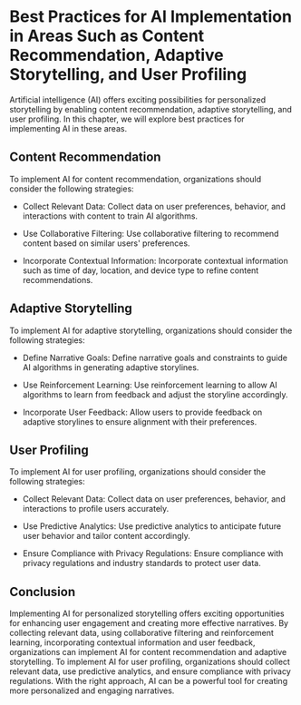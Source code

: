 Best Practices for AI Implementation in Areas Such as Content Recommendation, Adaptive Storytelling, and User Profiling
=================================================================================================================================================================================

Artificial intelligence (AI) offers exciting possibilities for personalized storytelling by enabling content recommendation, adaptive storytelling, and user profiling. In this chapter, we will explore best practices for implementing AI in these areas.

Content Recommendation
----------------------

To implement AI for content recommendation, organizations should consider the following strategies:

* Collect Relevant Data: Collect data on user preferences, behavior, and interactions with content to train AI algorithms.

* Use Collaborative Filtering: Use collaborative filtering to recommend content based on similar users' preferences.

* Incorporate Contextual Information: Incorporate contextual information such as time of day, location, and device type to refine content recommendations.

Adaptive Storytelling
---------------------

To implement AI for adaptive storytelling, organizations should consider the following strategies:

* Define Narrative Goals: Define narrative goals and constraints to guide AI algorithms in generating adaptive storylines.

* Use Reinforcement Learning: Use reinforcement learning to allow AI algorithms to learn from feedback and adjust the storyline accordingly.

* Incorporate User Feedback: Allow users to provide feedback on adaptive storylines to ensure alignment with their preferences.

User Profiling
--------------

To implement AI for user profiling, organizations should consider the following strategies:

* Collect Relevant Data: Collect data on user preferences, behavior, and interactions to profile users accurately.

* Use Predictive Analytics: Use predictive analytics to anticipate future user behavior and tailor content accordingly.

* Ensure Compliance with Privacy Regulations: Ensure compliance with privacy regulations and industry standards to protect user data.

Conclusion
----------

Implementing AI for personalized storytelling offers exciting opportunities for enhancing user engagement and creating more effective narratives. By collecting relevant data, using collaborative filtering and reinforcement learning, incorporating contextual information and user feedback, organizations can implement AI for content recommendation and adaptive storytelling. To implement AI for user profiling, organizations should collect relevant data, use predictive analytics, and ensure compliance with privacy regulations. With the right approach, AI can be a powerful tool for creating more personalized and engaging narratives.
